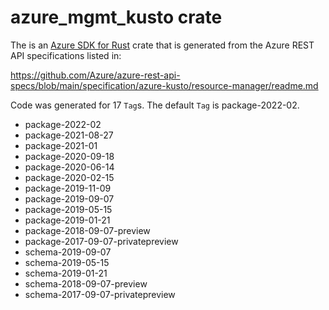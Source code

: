 # azure_mgmt_kusto crate

The is an [Azure SDK for Rust](https://github.com/Azure/azure-sdk-for-rust) crate that is generated from the Azure REST API specifications listed in:

https://github.com/Azure/azure-rest-api-specs/blob/main/specification/azure-kusto/resource-manager/readme.md

Code was generated for 17 `Tag`s. The default `Tag` is package-2022-02.


- package-2022-02
- package-2021-08-27
- package-2021-01
- package-2020-09-18
- package-2020-06-14
- package-2020-02-15
- package-2019-11-09
- package-2019-09-07
- package-2019-05-15
- package-2019-01-21
- package-2018-09-07-preview
- package-2017-09-07-privatepreview
- schema-2019-09-07
- schema-2019-05-15
- schema-2019-01-21
- schema-2018-09-07-preview
- schema-2017-09-07-privatepreview